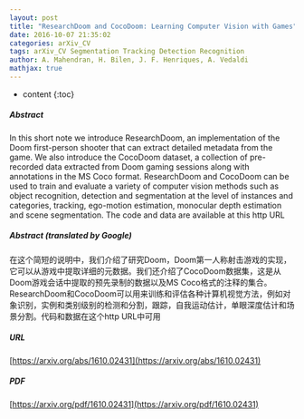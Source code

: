 ```yaml
---
layout: post
title: "ResearchDoom and CocoDoom: Learning Computer Vision with Games"
date: 2016-10-07 21:35:02
categories: arXiv_CV
tags: arXiv_CV Segmentation Tracking Detection Recognition
author: A. Mahendran, H. Bilen, J. F. Henriques, A. Vedaldi
mathjax: true
---
```


* content
{:toc}

##### Abstract
In this short note we introduce ResearchDoom, an implementation of the Doom first-person shooter that can extract detailed metadata from the game. We also introduce the CocoDoom dataset, a collection of pre-recorded data extracted from Doom gaming sessions along with annotations in the MS Coco format. ResearchDoom and CocoDoom can be used to train and evaluate a variety of computer vision methods such as object recognition, detection and segmentation at the level of instances and categories, tracking, ego-motion estimation, monocular depth estimation and scene segmentation. The code and data are available at this http URL

##### Abstract (translated by Google)
在这个简短的说明中，我们介绍了研究Doom，Doom第一人称射击游戏的实现，它可以从游戏中提取详细的元数据。我们还介绍了CocoDoom数据集，这是从Doom游戏会话中提取的预先录制的数据以及MS Coco格式的注释的集合。 ResearchDoom和CocoDoom可以用来训练和评估各种计算机视觉方法，例如对象识别，实例和类别级别的检测和分割，跟踪，自我运动估计，单眼深度估计和场景分割。代码和数据在这个http URL中可用

##### URL
[https://arxiv.org/abs/1610.02431](https://arxiv.org/abs/1610.02431)

##### PDF
[https://arxiv.org/pdf/1610.02431](https://arxiv.org/pdf/1610.02431)

